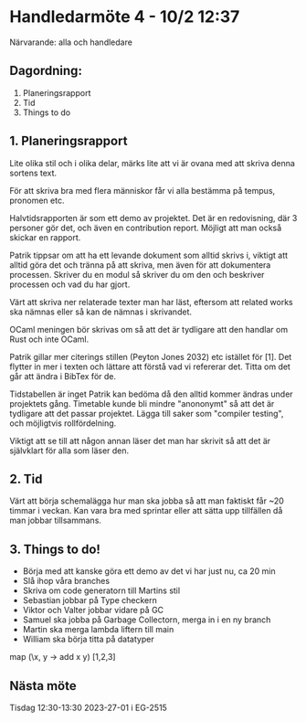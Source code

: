 # Handledarmöte 4 - 10/2 12:37

Närvarande: alla och handledare

## Dagordning:
1. Planeringsrapport
2. Tid
3. Things to do

## 1. Planeringsrapport 
Lite olika stil och i olika delar, märks lite att vi är ovana med att skriva
denna sortens text.

För att skriva bra med flera människor får vi alla bestämma på tempus,
pronomen etc.

Halvtidsrapporten är som ett demo av projektet. 
Det är en redovisning, där 3 personer gör det, och även en contribution report.
Möjligt att man också skickar en rapport.

Patrik tippsar om att ha ett levande dokument som alltid skrivs i, viktigt
att alltid göra det och tränna på att skriva, men även för att dokumentera 
processen. Skriver du en modul så skriver du om den och beskriver processen 
och vad du har gjort.

Värt att skriva ner relaterade texter man har läst, eftersom att related works
ska nämnas eller så kan de nämnas i skrivandet.

OCaml meningen bör skrivas om så att det är tydligare att den handlar om Rust
och inte OCaml.

Patrik gillar mer citerings stillen (Peyton Jones 2032) etc istället för [1].
Det flytter in mer i texten och lättare att förstå vad vi refererar det.
Titta om det går att ändra i BibTex för de.

Tidstabellen är inget Patrik kan bedöma då den alltid kommer ändras under
projektets gång. Timetable kunde bli mindre "anononymt" så att det är 
tydligare att det passar projektet. Lägga till saker som "compiler testing",
och möjligtvis rollfördelning.

Viktigt att se till att någon annan läser det man har skrivit så att det 
är självklart för alla som läser den.

## 2. Tid
Värt att börja schemalägga hur man ska jobba så att man faktiskt får ~20 timmar
i veckan. Kan vara bra med sprintar eller att sätta upp tillfällen då man
jobbar tillsammans.

## 3. Things to do!
* Börja med att kanske göra ett demo av det vi har just nu, ca 20 min
* Slå ihop våra branches
* Skriva om code generatorn till Martins stil
* Sebastian jobbar på Type checkern
* Viktor och Valter jobbar vidare på GC
* Samuel ska jobba på Garbage Collectorn, merga in i en ny branch
* Martin ska merga lambda liftern till main
* William ska börja titta på datatyper


map (\x, y -> add x y) [1,2,3]

## Nästa möte
Tisdag 12:30-13:30 2023-27-01 i EG-2515